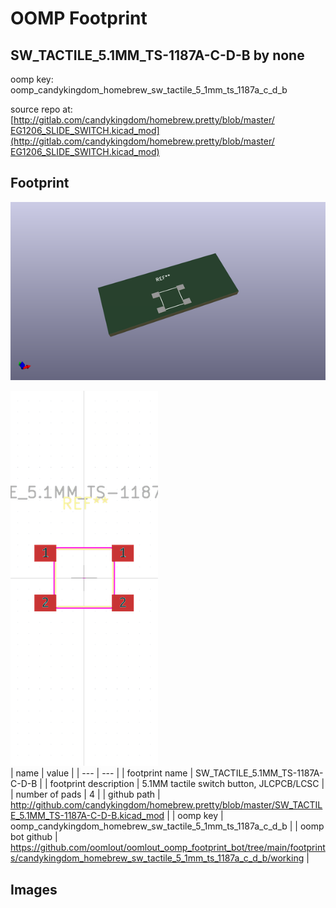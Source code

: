 # OOMP Footprint  
## SW_TACTILE_5.1MM_TS-1187A-C-D-B  by none  
  
oomp key: oomp_candykingdom_homebrew_sw_tactile_5_1mm_ts_1187a_c_d_b  
  
source repo at: [http://gitlab.com/candykingdom/homebrew.pretty/blob/master/‎EG1206‎_SLIDE_SWITCH.kicad_mod](http://gitlab.com/candykingdom/homebrew.pretty/blob/master/‎EG1206‎_SLIDE_SWITCH.kicad_mod)  
## Footprint  
  
[![working_kicad_pcb_3d.png](working_kicad_pcb_3d_600.png)](working_kicad_pcb_3d.png)  
  
[![working.png](working_600.png)](working.png)  
| name | value | 
| --- | --- | 
| footprint name | SW_TACTILE_5.1MM_TS-1187A-C-D-B | 
| footprint description | 5.1MM tactile switch button, JLCPCB/LCSC | 
| number of pads | 4 | 
| github path | http://github.com/candykingdom/homebrew.pretty/blob/master/SW_TACTILE_5.1MM_TS-1187A-C-D-B.kicad_mod | 
| oomp key | oomp_candykingdom_homebrew_sw_tactile_5_1mm_ts_1187a_c_d_b | 
| oomp bot github | https://github.com/oomlout/oomlout_oomp_footprint_bot/tree/main/footprints/candykingdom_homebrew_sw_tactile_5_1mm_ts_1187a_c_d_b/working | 
## Images  
